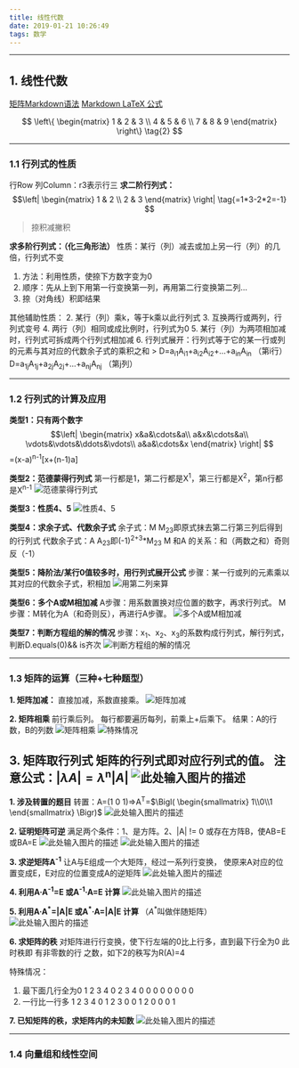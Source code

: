 ```yaml
---
title: 线性代数
date: 2019-01-21 10:26:49
tags: 数学
---
```


---
## 1. 线性代数
[矩阵Markdown语法][1]
[Markdown LaTeX 公式][2]

$$
 \left\{
 \begin{matrix}
   1 & 2 & 3 \\
   4 & 5 & 6 \\
   7 & 8 & 9
  \end{matrix}
  \right\} \tag{2}
$$
<!-- more -->

---
### 1.1 行列式的性质
行Row 列Column：r3表示行三
**求二阶行列式：**
$$\left|
 \begin{matrix}
   1 & 2 \\
   2 & 3
  \end{matrix}
  \right| \tag{=1*3-2*2=-1}
$$
> 捺积减撇积

**求多阶行列式：（化三角形法）**
性质：某行（列）减去或加上另一行（列）的几倍，行列式不变
1. 方法：利用性质，使捺下方数字变为0
2. 顺序：先从上到下用第一行变换第一列，再用第二行变换第二列...
3. 捺（对角线）积即结果

其他辅助性质：
2. 某行（列）乘k，等于k乘以此行列式
3. 互换两行或两列，行列式变号
4. 两行（列）相同或成比例时，行列式为0
5. 某行（列）为两项相加减时，行列式可拆成两个行列式相加减
6. 行列式展开：行列式等于它的某一行或列的元素与其对应的代数余子式的乘积之和
    > D=a<sub>i1</sub>A<sub>i1</sub>+a<sub>i2</sub>A<sub>i2</sub>+...+a<sub>in</sub>A<sub>in</sub> （第i行）
    D=a<sub>1j</sub>A<sub>1j</sub>+a<sub>2j</sub>A<sub>2j</sub>+...+a<sub>nj</sub>A<sub>nj</sub> （第j列）

---
### 1.2 行列式的计算及应用
**类型1：只有两个数字**
$$\left|
 \begin{matrix}
   x&a&\cdots&a\\
   a&x&\cdots&a\\
   \vdots&\vdots&\ddots&\vdots\\
   a&a&\cdots&x
  \end{matrix}
  \right|
$$=(x-a)<sup>n-1</sup>[x+(n-1)a]

**类型2：范德蒙得行列式**
第一行都是1，第二行都是X<sup>1</sup>，第三行都是X<sup>2</sup>，第n行都是X<sup>n-1</sup>
![范德蒙得行列式][3]

**类型3：性质4、5**
![性质4、5][4]

**类型4：求余子式、代数余子式**
余子式：M   M<sub>23</sub>即原式抹去第二行第三列后得到的行列式
代数余子式：A   A<sub>23</sub>即(-1)<sup>2+3</sup>*M<sub>23</sub>
M 和A 的关系：和（两数之和）奇则反（-1）

**类型5：降阶法/某行0值较多时，用行列式展开公式**
步骤：某一行或列的元素乘以其对应的代数余子式，积相加
![用第二列来算][5]

**类型6：多个A或M相加减**
A步骤：用系数置换对应位置的数字，再求行列式。
M步骤：M转化为A（和奇则反），再进行A步骤。
![多个A或M相加减][6]

**类型7：判断方程组的解的情况**
步骤：x<sub>1</sub>、x<sub>2</sub>、x<sub>3</sub>的系数构成行列式，解行列式，判断D.equals(0)&& is齐次
![判断方程组的解的情况][7]



---
### 1.3 矩阵的运算（三种+七种题型）
**1. 矩阵加减：**
直接加减，系数直接乘。
![矩阵加减][8]

**2. 矩阵相乘**
前行乘后列。
每行都要遍历每列，前乘上+后乘下。
结果：A的行数，B的列数
![矩阵相乘][9]
![特殊情况][10]

**3. 矩阵取行列式**
矩阵的行列式即对应行列式的值。
注意公式：$|\lambda A|=\lambda$<sup>n</sup>$|A|$
![此处输入图片的描述][11]
---
**1. 涉及转置的题目**
转置：A=(1 0 1)=>A<sup>T</sup>=$\Bigl(
    \begin{smallmatrix}
		1\\0\\1
	\end{smallmatrix}
\Bigr)$
![此处输入图片的描述][12]

**2. 证明矩阵可逆**
满足两个条件：1、是方阵。2、|A| != 0 或存在方阵B，使AB=E 或BA=E
![此处输入图片的描述][13]
![此处输入图片的描述][14]

**3. 求逆矩阵A<sup>-1</sup>**
让A与E组成一个大矩阵，经过一系列行变换，
使原来A对应的位置变成E，E对应的位置变成A的逆矩阵
![此处输入图片的描述][15]

**4. 利用A·A<sup>-1</sup>=E 或A<sup>-1</sup>·A=E 计算**
![此处输入图片的描述][16]

**5. 利用A·A$^*$=|A|E 或A$^*$·A=|A|E 计算**
（$A^*$叫做伴随矩阵）
![此处输入图片的描述][17]

**6. 求矩阵的秩**
对矩阵进行行变换，使下行左端的0比上行多，直到最下行全为0
此时秩即 有非零数的行 之数，如下2的秩写为R(A)=4

特殊情况：
1. 最下面几行全为0
1 2 3 4
0 2 3 4
0 0 0 0
0 0 0 0
2. 一行比一行多
1 2 3 4
0 1 2 3
0 0 1 2
0 0 0 1

**7. 已知矩阵的秩，求矩阵内的未知数**
![此处输入图片的描述][18]


---
### 1.4 向量组和线性空间


  [1]: https://blog.csdn.net/qq_38228254/article/details/79469727
  [2]: https://blog.csdn.net/u014630987/article/details/70156489
  [3]: https://p.qlogo.cn/qqmail_head/mONcle9pic3zfLic7n9wb6HgtN3FZxTeQkS0tLe358tYobozeT1FWFu9ZdbeAye6cLtbwhHFWEMOc/0
  [4]: https://p.qlogo.cn/qqmail_head/mONcle9pic3zfLic7n9wb6HgtN3FZxTeQkS0tLe358tYoAhCvpQ9utcf3lMrnaTyJCQAnfYCRar4c/0
  [5]: https://p.qlogo.cn/qqmail_head/mONcle9pic3zfLic7n9wb6HgtN3FZxTeQkRYHVd0lqko9drOEYf0foR9bn9icR08jank2H83W694Fc/0
  [6]: https://p.qlogo.cn/qqmail_head/mONcle9pic3zfLic7n9wb6HgtN3FZxTeQkRYHVd0lqkoichFmpw8JXUlGPJiaGxMcokTicysGFVvkK8M/0
  [7]: https://p.qlogo.cn/qqmail_head/mONcle9pic3zfLic7n9wb6HgtN3FZxTeQkRYHVd0lqkoicKxeJiawficy7MYJ7NoLnZaVtrqIKaeWT7k/0
  [8]: https://p.qlogo.cn/qqmail_head/mONcle9pic3zfLic7n9wb6HgtN3FZxTeQk7L4Sib91bnk8zDNWm3PB9b1rys1O1HaD9ZLTJRfjg8N8/0
  [9]: https://p.qlogo.cn/qqmail_head/mONcle9pic3zfLic7n9wb6HgtN3FZxTeQk7L4Sib91bnkicicXbXAqyrTgUC1l6ZicfosaIKLg5hUlehE/0
  [10]: https://p.qlogo.cn/qqmail_head/mONcle9pic3zfLic7n9wb6HgtN3FZxTeQk7L4Sib91bnk8Z9XribIcSpYdBv0IFZqpBMqGFU33ibZ8Ho/0
  [11]: https://p.qlogo.cn/qqmail_head/mONcle9pic3zfLic7n9wb6HgtN3FZxTeQk7L4Sib91bnkicTS4ic982TicZHxmjw1poLPqCt02icVcV2KI/0
  [12]: https://p.qlogo.cn/qqmail_head/mONcle9pic3zfLic7n9wb6HgtN3FZxTeQkxpY4Y7z9h8fch1VZ7eZibjja5KFSicWicVVpEmEDnibCAicg/0
  [13]: https://p.qlogo.cn/qqmail_head/mONcle9pic3zfLic7n9wb6HgtN3FZxTeQkM9eqvV9l5XwNzPWUP2zOghB67ic57kmjklbJKu72vjRM/0
  [14]: https://p.qlogo.cn/qqmail_head/mONcle9pic3zfLic7n9wb6HgtN3FZxTeQkM9eqvV9l5XxeDYZ0hbUVicVST58ia6fONRib7r7TicGUaXo/0
  [15]: https://p.qlogo.cn/qqmail_head/mONcle9pic3zfLic7n9wb6HgtN3FZxTeQkM9eqvV9l5XxqOrnRyBUvE8MOglBeK3ibPzNU6ACGFEjI/0
  [16]: https://p.qlogo.cn/qqmail_head/mONcle9pic3zfLic7n9wb6HgtN3FZxTeQkM9eqvV9l5XyIXOWJerxiabGpY9rWWyyWOs85E8sIICRU/0
  [17]: https://p.qlogo.cn/qqmail_head/mONcle9pic3zfLic7n9wb6HgtN3FZxTeQkM9eqvV9l5XxeJ4rvqqAxBXW7VYwYaAyVJ1ap6N1jGibQ/0
  [18]: https://p.qlogo.cn/qqmail_head/mONcle9pic3zfLic7n9wb6HgtN3FZxTeQkM9eqvV9l5Xzu0RnL1DDoO3dBn36gN3WIKLuUjm3xiao0/0